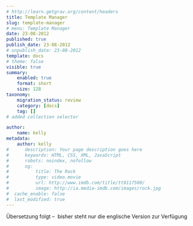 ```yaml
---
# http://learn.getgrav.org/content/headers
title: Template Manager
slug: template-manager
# menu: Template Manager
date: 23-08-2012
published: true
publish_date: 23-08-2012
# unpublish_date: 23-08-2012
template: docs
# theme: false
visible: true
summary:
    enabled: true
    format: short
    size: 128
taxonomy:
    migration_status: review
    category: [docs]
    tag: []
# added collection selector

author:
    name: kelly
metadata:
    author: kelly
#      description: Your page description goes here
#      keywords: HTML, CSS, XML, JavaScript
#      robots: noindex, nofollow
#      og:
#          title: The Rock
#          type: video.movie
#          url: http://www.imdb.com/title/tt0117500/
#          image: http://ia.media-imdb.com/images/rock.jpg
#  cache_enable: false
#  last_modified: true
---
```


Übersetzung folgt –  bisher steht nur die englische Version zur Verfügung
